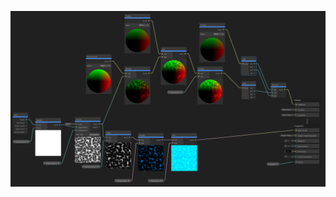 ![](https://github.com/Zidan-kohai/ShadersURP/blob/main/Assets/3_Shader/Water/SimpleWater/Nodes.png)
